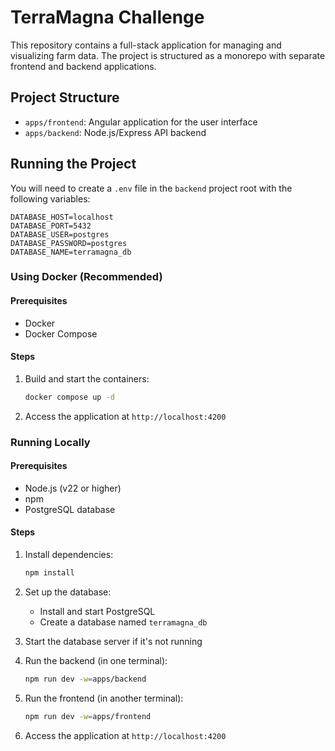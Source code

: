 # TerraMagna Challenge

This repository contains a full-stack application for managing and visualizing farm data. The project is structured as a monorepo with separate frontend and backend applications.

## Project Structure

- `apps/frontend`: Angular application for the user interface
- `apps/backend`: Node.js/Express API backend

## Running the Project

You will need to create a `.env` file in the `backend` project root with the following variables:

```
DATABASE_HOST=localhost
DATABASE_PORT=5432
DATABASE_USER=postgres
DATABASE_PASSWORD=postgres
DATABASE_NAME=terramagna_db
```

### Using Docker (Recommended)

#### Prerequisites

- Docker
- Docker Compose

#### Steps

1. Build and start the containers:

   ```bash
   docker compose up -d
   ```

2. Access the application at `http://localhost:4200`

### Running Locally

#### Prerequisites

- Node.js (v22 or higher)
- npm
- PostgreSQL database

#### Steps

1. Install dependencies:

   ```bash
   npm install
   ```

2. Set up the database:

   - Install and start PostgreSQL
   - Create a database named `terramagna_db`

3. Start the database server if it's not running

4. Run the backend (in one terminal):

   ```bash
   npm run dev -w=apps/backend
   ```

5. Run the frontend (in another terminal):

   ```bash
   npm run dev -w=apps/frontend
   ```

6. Access the application at `http://localhost:4200`
